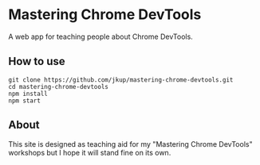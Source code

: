 # Mastering Chrome DevTools

A web app for teaching people about Chrome DevTools.

## How to use

```
git clone https://github.com/jkup/mastering-chrome-devtools.git
cd mastering-chrome-devtools
npm install
npm start
```

## About

This site is designed as teaching aid for my "Mastering Chrome DevTools" workshops but I hope it will stand fine on its own.
